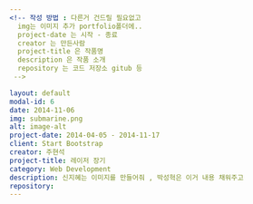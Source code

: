 ```yaml
---
<!-- 작성 방법 : 다른거 건드릴 필요없고
  img는 이미지 추가 portfolio폴더에..
  project-date 는 시작 - 종료
  creator 는 만든사람
  project-title 은 작품명
  description 은 작품 소개
  repository 는 코드 저장소 gitub 등
 -->

layout: default
modal-id: 6
date: 2014-11-06
img: submarine.png
alt: image-alt
project-date: 2014-04-05 - 2014-11-17
client: Start Bootstrap
creator: 주현석
project-title: 레이저 장기
category: Web Development
description: 신지혜는 이미지를 만들어줘 , 박성혁은 이거 내용 채워주고
repository:
---
```


